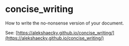 # concise_writing
How to write the no-nonsense version of your document.

See: [https://alekshaecky.github.io/concise_writing/](https://alekshaecky.github.io/concise_writing/)
